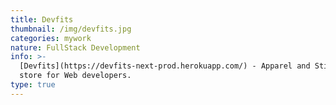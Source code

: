 ```yaml
---
title: Devfits
thumbnail: /img/devfits.jpg
categories: mywork
nature: FullStack Development
info: >-
  [Devfits](https://devfits-next-prod.herokuapp.com/) - Apparel and Stickers
  store for Web developers.
type: true
---
```


